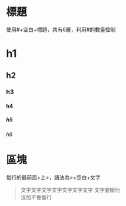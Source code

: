 # 標題
使用#+空白+標題，共有6層，利用#的數量控制
# h1
## h2
### h3
#### h4
##### h5
###### h6

# 區塊
每行的最前面+上>，語法為>+空白+文字
> 文字文字文字文字文字文字文字
> 文字要斷行  
沒加不會斷行
